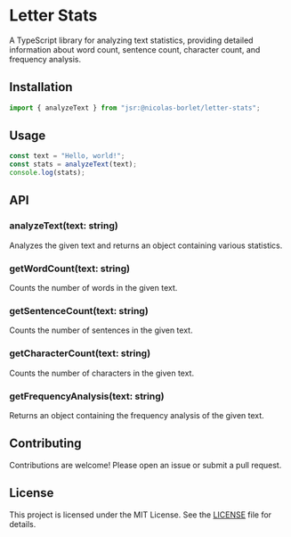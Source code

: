 # Letter Stats

A TypeScript library for analyzing text statistics, providing detailed information about word count, sentence count, character count, and frequency analysis.

## Installation

```ts
import { analyzeText } from "jsr:@nicolas-borlet/letter-stats";
```

## Usage

```ts
const text = "Hello, world!";
const stats = analyzeText(text);
console.log(stats);
```

## API

### analyzeText(text: string)

Analyzes the given text and returns an object containing various statistics.

### getWordCount(text: string)

Counts the number of words in the given text.

### getSentenceCount(text: string)

Counts the number of sentences in the given text.

### getCharacterCount(text: string)

Counts the number of characters in the given text.

### getFrequencyAnalysis(text: string)

Returns an object containing the frequency analysis of the given text.

## Contributing

Contributions are welcome! Please open an issue or submit a pull request.

## License

This project is licensed under the MIT License. See the [LICENSE](LICENSE) file for details.
